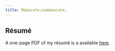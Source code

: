 ```yaml
---
title: R&eacute;sum&eacute;
---
```


R&eacute;sum&eacute;
--

A one-page PDF of my r&eacute;sum&eacute; is a available
[here](http://files.rahul.sh/rahulparhi_resume.pdf).

